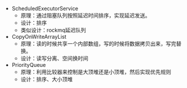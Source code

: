 - ScheduledExecutorService
    - 原理：通过阻塞队列按照延迟时间排序，实现延迟发送。
    - 设计：排序
    - 类似设计：rockmq延迟队列
- CopyOnWriteArrayList
    - 原理：读的时候共享一个内部数组，写的时候将数据拷贝出来，写完替换。
    - 设计：读写分离、空间换时间
- PriorityQueue
    - 原理：利用比较器来控制是大顶堆还是小顶堆，然后实现优先规则
    - 设计：排序、大小顶堆